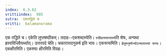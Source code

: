 ```yaml
---
index:  6.3.62
vrittiindex:  985
sutra:  एकतद्धिते च
vritti:  balamanorama 
---
```


एक तद्धिते च। एकेति लुप्तषष्ठीकम्। तदाह--एकशब्दस्येति। `स्त्रीप्रत्ययान्तस्ये`ति शेषः, अन्यथा ह्रस्वविधिवैयर्थ्यात्। उत्तरपदे चेति। चकारात्तदनुकर्ष इति भावः। एकरूप्यमिति। `हेतुमनुष्येभ्योऽन्यतरस्यां रूप्यः`। एकक्षीरमिति। एकश्याः क्षीरमिति विग्रहः। 

